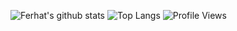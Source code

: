 ![Ferhat's github stats](https://github-readme-stats.vercel.app/api?username=omerferhatt&show_icons=true&theme=dracula)
![Top Langs](https://github-readme-stats.vercel.app/api/top-langs/?username=omerferhatt&layout=compact&theme=dracula)
![Profile Views](https://komarev.com/ghpvc/?username=omerferhatt&color=gray)
